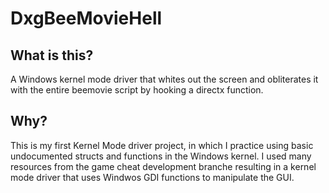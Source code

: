 # DxgBeeMovieHell

## What is this?
A Windows kernel mode driver that whites out the screen and obliterates it with the entire beemovie script by hooking a directx function.

## Why?
This is my first Kernel Mode driver project, in which I practice using basic undocumented structs and functions in the Windows kernel. I used many resources from the game cheat development branche resulting in a kernel mode driver that uses Windwos GDI functions to manipulate the GUI.
